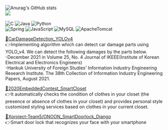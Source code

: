 <!--
**leehyoseop/leehyoseop** is a ✨ _special_ ✨ repository because its `README.md` (this file) appears on your GitHub profile.

Here are some ideas to get you started:

- 🔭 I’m currently working on ...
- 🌱 I’m currently learning ...
- 👯 I’m looking to collaborate on ...
- 🤔 I’m looking for help with ...
- 💬 Ask me about ...
- 📫 How to reach me: ...
- 😄 Pronouns: ...
- ⚡ Fun fact: ...
-->
![Anurag's GitHub stats](https://github-readme-stats.vercel.app/api?username=leehyoseop&show_icons=true&theme=apprentice)
<br>
<a href="https://www.instagram.com/hsobzo/?hl=ko" target="_blank"><img src="https://img.shields.io/badge/Instagram-E4405F?style=for-the-badge&logo=Instagram&logoColor=white"/></a>
<br>
<br>
![C](https://img.shields.io/badge/C-A8B9CC.svg?&style=for-the-badge&logo=C&logoColor=white)
![Java](https://img.shields.io/badge/Java-007396.svg?&style=for-the-badge&logo=Java&logoColor=white)
![Python](https://img.shields.io/badge/Python-3776AB.svg?&style=for-the-badge&logo=Python&logoColor=white)
<br>
![Spring](https://img.shields.io/badge/Spring-6DB33F.svg?&style=for-the-badge&logo=Spring&logoColor=white)
![JavaScript](https://img.shields.io/badge/JavaScript-F7DF1E.svg?&style=for-the-badge&logo=JavaScript&logoColor=white)
![MySQL](https://img.shields.io/badge/MySQL-4479A1.svg?&style=for-the-badge&logo=MySQL&logoColor=white)
![ApacheTomcat](https://img.shields.io/badge/ApacheTomcat-F8DC75.svg?&style=for-the-badge&logo=ApacheTomcat&logoColor=white)

<a href="https://github.com/leehyoseop/CarDamageDetection_YOLOv4">:link:CarDamageDetection_YOLOv4</a>
<br>
:point_right:Implementing algorithm which can detect car damage parts using YOLO_v4.
We can detect the following damages by the parts below.
<br>
-December 2021 in Volume 25, No. 4 Journal of IKEEE(Institute of Korean Electrical and Electronics Engineers)
<br>
-Hankuk University of Foreign Studies' Information Industry Engineering Research Institute. The 38th Collection of Information Industry Engineering Papers, August 2021.

<a href="https://github.com/leehyoseop/2020EmbeddedContest_SmartCloset_Keras">:link:2020EmbeddedContest_SmartCloset</a>
<br>
:point_right:It automatically checks the condition of clothes in your closet (the presence or absence of clothes in your closet) and provides personal style customized styling services based on clothes in your current closet.

<a href="https://github.com/Xproject-Team5/ONOON_SmartDoorlock_Django">:link:Xproject-Team5/ONOON_SmartDoorlock_Django</a>
<br>
:point_right:Smart door lock that recognizes your face with your smartphone
